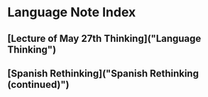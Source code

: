 # Language Note Index
## [Lecture of May 27th Thinking]("Language Thinking")
## [Spanish Rethinking]("Spanish Rethinking (continued)")
